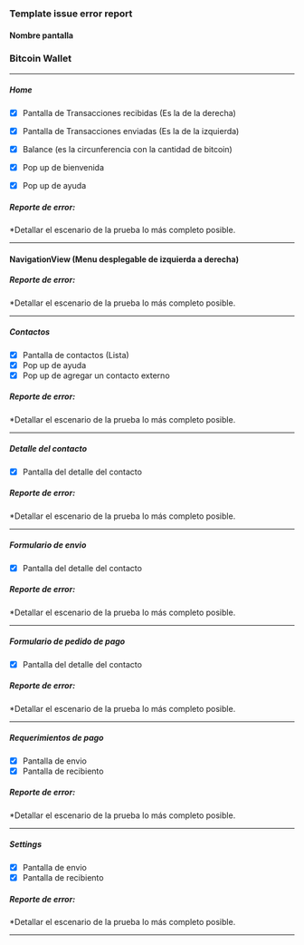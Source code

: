 
### Template issue error report


#### Nombre pantalla


### Bitcoin Wallet 

-----

##### Home

- [x] Pantalla de Transacciones recibidas (Es la de la derecha)
- [x] Pantalla de Transacciones enviadas (Es la de la izquierda)
- [x] Balance (es la circunferencia con la cantidad de bitcoin)
- [x] Pop up de bienvenida
- [x] Pop up de ayuda


##### Reporte de error: 

   *Detallar el escenario de la prueba lo más completo posible. 

------
#### NavigationView (Menu desplegable de izquierda a derecha)

##### Reporte de error: 

   *Detallar el escenario de la prueba lo más completo posible. 
   
------
##### Contactos

- [x] Pantalla de contactos (Lista)
- [x] Pop up de ayuda
- [x] Pop up de agregar un contacto externo

##### Reporte de error: 

   *Detallar el escenario de la prueba lo más completo posible. 
   
   
------
##### Detalle del contacto

- [x] Pantalla del detalle del contacto

##### Reporte de error: 

   *Detallar el escenario de la prueba lo más completo posible. 
   
   
------
##### Formulario de envio

- [x] Pantalla del detalle del contacto

##### Reporte de error: 

   *Detallar el escenario de la prueba lo más completo posible. 
   
   
------
##### Formulario de pedido de pago

- [x] Pantalla del detalle del contacto

##### Reporte de error: 

   *Detallar el escenario de la prueba lo más completo posible. 
   
   
------
##### Requerimientos de pago

- [x] Pantalla de envio
- [x] Pantalla de recibiento

##### Reporte de error: 

   *Detallar el escenario de la prueba lo más completo posible. 
   
   
------
##### Settings

- [x] Pantalla de envio
- [x] Pantalla de recibiento

##### Reporte de error: 

   *Detallar el escenario de la prueba lo más completo posible. 
   
------




